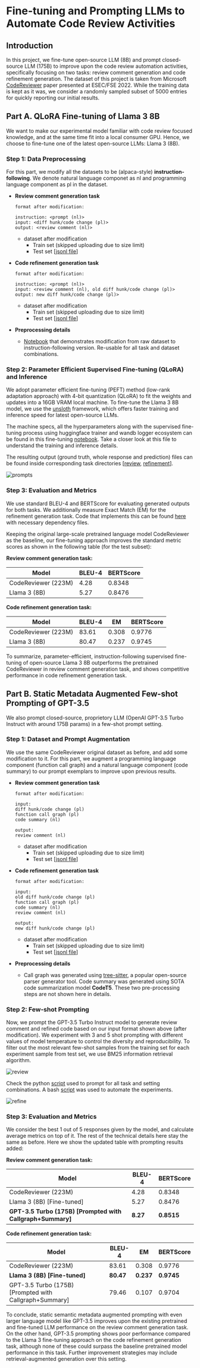 # Fine-tuning and Prompting LLMs to Automate Code Review Activities

## Introduction

In this project, we fine-tune open-source LLM (8B) and prompt closed-source LLM (175B) to improve upon the code review automation activities, specifically focusing on two tasks: review comment generation and code refinement generation. The dataset of this project is taken from Microsoft [CodeReviewer](https://arxiv.org/pdf/2203.09095) paper presented at ESEC/FSE 2022. While the training data is kept as it was, we consider a randomly sampled subset of 5000 entries for quickly reporting our initial results.

## Part A. QLoRA Fine-tuning of Llama 3 8B

We want to make our experimental model familiar with code review focused knowledge, and at the same time fit into a local consumer GPU. Hence, we choose to fine-tune one of the latest open-source LLMs: Llama 3 (8B).

### Step 1: Data Preprocessing

For this part, we modify all the datasets to be (alpaca-style) **instruction-following**. We denote natural language componet as nl and programming language component as pl in the dataset.

- **Review comment generation task**
    ```
    format after modification: 

    instruction: <prompt (nl)>
    input: <diff hunk/code change (pl)>
    output: <review comment (nl)> 
    ```
    - dataset after modification
        - Train set (skipped uploading due to size limit)
        - Test set [[jsonl file](/Review/msg-test-5000-tuned.jsonl)]


- **Code refinement generation task**
    ```
    format after modification: 
    
    instruction: <prompt (nl)>
    input: <review comment (nl), old diff hunk/code change (pl)>
    output: new diff hunk/code change (pl)> 
    ```
    - dataset after modification
        - Train set (skipped uploading due to size limit)
        - Test set [[jsonl file](/Refinement/ref-test-5000-tuned.jsonl)]

- **Preprocessing details**
    - [Notebook](/Fine-tuning/dataset-preprocess.ipynb) that demonstrates modification from raw dataset to instruction-following version. Re-usable for all task and dataset combinations. 


### Step 2: Parameter Efficient Supervised Fine-tuning (QLoRA) and Inference

We adopt parameter efficient fine-tuning (PEFT) method (low-rank adaptation approach) with 4-bit quantization (QLoRA) to fit the weights and updates into a 16GB VRAM local machine. To fine-tune the Llama 3 8B model, we use the [unsloth](https://github.com/unslothai/unsloth) framework, which offers faster training and inference speed for latest open-source LLMs. 

The machine specs, all the hyperparameters along with the supervised fine-tuning process using huggingface trainer and wandb logger ecosystem can be found in this fine-tuning [notebook](/Fine-tuning/llama-3-train-test.ipynb). Take a closer look at this file to understand the training and inference details. 

The resulting output (ground truth, whole response and prediction) files can be found inside corresponding task directories [[review](/Review/), [refinement](/Refinement/)]. 

![prompts](/Fine-tuning/Finetune_Prompt.jpeg)

### Step 3: Evaluation and Metrics

We use standard BLEU-4 and BERTScore for evaluating generated outputs for both tasks. We additionally measure Exact Match (EM) for the refinement generation task. Code that implements this can be found [here](/Metric/) with necessary dependency files.

Keeping the original large-scale pretrained language model CodeReviewer as the baseline, our fine-tuning approach improves the standard metric scores as shown in the following table (for the test subset):

**Review comment generation task:**

| Model      | BLEU-4 | BERTScore |
|------------|--------|-----------|
| CodeReviewer (223M)      | 4.28  | 0.8348      |
| Llama 3 (8B)       | 5.27  | 0.8476      |


**Code refinement generation task:**

| Model      | BLEU-4 | EM | BERTScore |
|------------|--------|-------------|-----------|
| CodeReviewer (223M)      | 83.61  | 0.308 | 0.9776      |
| Llama 3 (8B)       | 80.47  | 0.237 | 0.9745    |


To summarize, parameter-efficient, instruction-following supervised fine-tuning of open-source Llama 3 8B outperforms the pretrained CodeReviewer in review comment generation task, and shows competitive performance in code refinement generation task.  


## Part B. Static Metadata Augmented Few-shot Prompting of GPT-3.5 

We also prompt closed-source, proprietory LLM (OpenAI GPT-3.5 Turbo Instruct with around 175B params) in a few-shot prompt setting. 

### Step 1: Dataset and Prompt Augmentation

We use the same CodeReviewer original dataset as before, and add some modification to it. For this part, we augment a programming language component (function call graph) and a natural language component (code summary) to our prompt exemplars to improve upon previous results. 

- **Review comment generation task**
    ```
    format after modification: 

    input:
    diff hunk/code change (pl) 
    function call graph (pl)
    code summary (nl)

    output:
    review comment (nl)
    ```
    - dataset after modification
        - Train set (skipped uploading due to size limit)
        - Test set [[jsonl file](/Review/msg-test-5000-merged.jsonl)]


- **Code refinement generation task**
    ```
    format after modification: 
    
    input:
    old diff hunk/code change (pl)
    function call graph (pl)
    code summary (nl)
    review comment (nl)
    
    output:
    new diff hunk/code change (pl)
    ```
    - dataset after modification
        - Train set (skipped uploading due to size limit)
        - Test set [[jsonl file](/Refinement/ref-test-5000-merged.jsonl)]


- **Preprocessing details**
    - Call graph was generated using [tree-sitter](https://tree-sitter.github.io/tree-sitter/), a popular open-source parser generator tool. Code summary was generated using SOTA code summarization model **CodeT5**. These two pre-processing steps are not shown here in details. 

### Step 2: Few-shot Prompting

Now, we prompt the GPT-3.5 Turbo Instruct model to generate review comment and refined code based on our input format shown above (after modification). We experiment with 3 and 5 shot prompting with different values of model temperature to control the diversity and reproducibility. To filter out the most relevant few-shot samples from the training set for each experiment sample from test set, we use BM25 information retrieval algorithm. 

![review](/Prompting/code-review%20pipeline.png)

Check the python [script]((/Prompting/prompt_experiment_script.py)) used to prompt for all task and setting combinations. A bash [script](/Prompting/run_experiment.sh) was used to automate the experiments. 

![refine](/Prompting/code-refinement%20pipeline.png)

### Step 3: Evaluation and Metrics

We consider the best 1 out of 5 responses given by the model, and calculate average metrics on top of it. The rest of the technical details here stay the same as before. Here we show the updated table with prompting results added:

**Review comment generation task:**

| Model      | BLEU-4 | BERTScore |
|------------|--------|-----------|
| CodeReviewer (223M)      | 4.28  | 0.8348      |
| Llama 3 (8B) [Fine-tuned]       | 5.27  | 0.8476      |
| **GPT-3.5 Turbo (175B) [Prompted with Callgraph+Summary]** | **8.27** | **0.8515** |


**Code refinement generation task:**

| Model      | BLEU-4 | EM | BERTScore |
|------------|--------|-------------|-----------|
| CodeReviewer (223M)      | 83.61  | 0.308 | 0.9776      |
| **Llama 3 (8B) [Fine-tuned]**       | **80.47**  | **0.237** | **0.9745**    |
| GPT-3.5 Turbo (175B) [Prompted with Callgraph+Summary] | 79.46 | 0.107 | 0.9704 |

To conclude, static semantic metadata augmented prompting with even larger language model like GPT-3.5 improves upon the existing pretrained and fine-tuned LLM performance on the review comment generation task. On the other hand, GPT-3.5 prompting shows poor performance compared to the Llama 3 fine-tuning approach on the code refinement generation task, although none of these could surpass the baseline pretrained model performance in this task. Further improvement strategies may include retrieval-augmented generation over this setting. 
